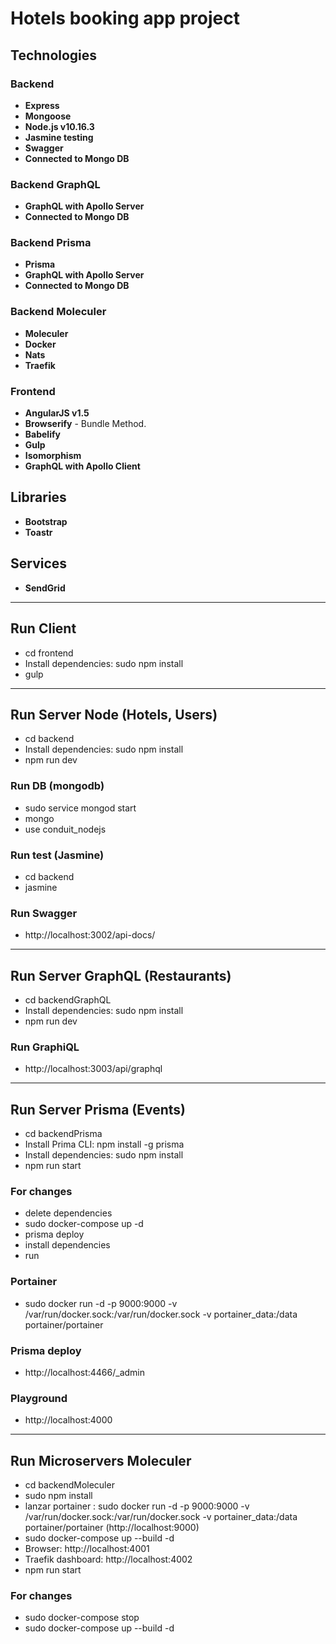 # Hotels booking app project

## Technologies

### Backend

* **Express**
* **Mongoose** 
* **Node.js v10.16.3**
* **Jasmine testing**
* **Swagger**
* **Connected to Mongo DB**

### Backend GraphQL
* **GraphQL with Apollo Server**
* **Connected to Mongo DB**


### Backend Prisma
* **Prisma**
* **GraphQL with Apollo Server**
* **Connected to Mongo DB**

### Backend Moleculer
* **Moleculer**
* **Docker**
* **Nats**
* **Traefik**

### Frontend

* **AngularJS v1.5**
* **Browserify** - Bundle Method.
* **Babelify**
* **Gulp**
* **Isomorphism**
* **GraphQL with Apollo Client**

## Libraries
* **Bootstrap**
* **Toastr**

## Services
* **SendGrid**

***

## Run Client
- cd frontend
- Install dependencies: sudo npm install
- gulp

***

## Run Server Node (Hotels, Users)

- cd backend
- Install dependencies: sudo npm install
- npm run dev

### Run DB (mongodb)

- sudo service mongod start
- mongo
- use conduit_nodejs

### Run test (Jasmine)

- cd backend
- jasmine

### Run Swagger

- http://localhost:3002/api-docs/

***

## Run Server GraphQL (Restaurants)

- cd backendGraphQL
- Install dependencies: sudo npm install
- npm run dev

### Run GraphiQL

- http://localhost:3003/api/graphql

***

## Run Server Prisma (Events)

- cd backendPrisma
- Install Prima CLI: npm install -g prisma
- Install dependencies: sudo npm install
- npm run start

###  For changes

- delete dependencies
- sudo docker-compose up -d
- prisma deploy
- install dependencies
- run

### Portainer

- sudo docker run -d -p 9000:9000 -v /var/run/docker.sock:/var/run/docker.sock -v portainer_data:/data portainer/portainer

### Prisma deploy

- http://localhost:4466/_admin

### Playground

- http://localhost:4000

***

## Run Microservers Moleculer

- cd backendMoleculer
- sudo npm install
- lanzar portainer : sudo docker run -d -p 9000:9000 -v /var/run/docker.sock:/var/run/docker.sock -v portainer_data:/data portainer/portainer (http://localhost:9000)
- sudo docker-compose up --build -d
- Browser: http://localhost:4001
- Traefik dashboard: http://localhost:4002
- npm run start

### For changes

- sudo docker-compose stop
- sudo docker-compose up --build -d







